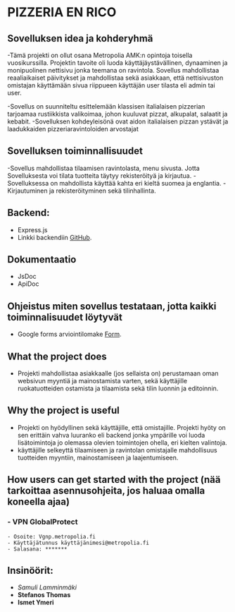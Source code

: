 # PIZZERIA EN RICO

## Sovelluksen idea ja kohderyhmä
  
  -Tämä projekti on ollut osana Metropolia AMK:n opintoja toisella vuosikurssilla. Projektin tavoite oli luoda käyttäjäystävällinen, dynaaminen ja monipuolinen nettisivu jonka teemana on ravintola. Sovellus mahdollistaa     
   reaaliaikaiset päivitykset ja mahdollistaa sekä asiakkaan, että nettisivuston omistajan käyttämään sivua riippueen käyttäjän user tilasta eli admin tai user.

  -Sovellus on suunniteltu esittelemään klassisen italialaisen pizzerian tarjoamaa rustiikkista valikoimaa, johon kuuluvat pizzat, alkupalat, salaatit ja kebabit.​
  -Sovelluksen kohdeyleisönä ovat aidon italialaisen pizzan ystävät ja laadukkaiden pizzeriaravintoloiden arvostajat
  
## Sovelluksen toiminnallisuudet
  
  -Sovellus mahdollistaa tilaamisen ravintolasta, menu sivusta. Jotta Sovelluksesta voi tilata tuotteita täytyy rekisteröityä ja kirjautua. ​
  -Sovelluksessa on mahdollista käyttää kahta eri kieltä suomea ja englantia.​
  -Kirjautuminen ja rekisteröityminen sekä tilinhallinta.

## Backend:
  - Express.js
  - Linkki backendiin [GitHub](https://github.com/SamuliLam/restaurant-backend/tree/master).

## Dokumentaatio
  - JsDoc
  - ApiDoc
  
## Ohjeistus miten sovellus testataan, jotta kaikki toiminnalisuudet löytyvät
  - Google forms arviointilomake [Form](https://docs.google.com/forms/d/e/1FAIpQLSf7uOY3-H_FKjQRg45jCyiq8mieoM5Ek93nM9pjTg2STNXu1Q/viewform).

## What the project does
  
  - Projekti mahdollistaa asiakkaalle (jos sellaista on) perustamaan oman websivun myyntiä ja mainostamista varten, sekä käyttäjille ruokatuotteiden ostamista ja tilaamista sekä tilin luonnin ja editoinnin.

## Why the project is useful
  
  - Projekti on hyödyllinen sekä käyttäjille, että omistajille. Projekti hyöty on sen erittäin vahva luuranko eli backend jonka ympärille voi luoda lisätoimintoja jo olemassa olevien toimintojen ohella, eri kielten valintoja.
  - käyttäjille selkeyttä tilaamiseen ja ravintolan omistajalle mahdollisuus tuotteiden myyntiin, mainostamiseen ja laajentumiseen.

## How users can get started with the project (nää tarkoittaa asennusohjeita, jos haluaa omalla koneella ajaa)


  ### - VPN GlobalProtect
    - Osoite: Vgnp.metropolia.fi
    - Käyttäjätunnus käyttäjänimesi@metropolia.fi
    - Salasana: *******
  
## Insinöörit:

  - *Samuli Lamminmäki*
  - **Stefanos Thomas**
  - **Ismet Ymeri**

